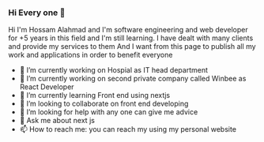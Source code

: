 ### Hi Every one 👋

Hi I'm Hossam Alahmad and I'm software engineering and web developer for +5 years in this field and I'm still learning.
I have dealt with many clients and provide my services to them
And I want from this page to publish all my work and applications in order to benefit everyone

- 🔭 I’m currently working on Hospial as IT head department
- 🔭 I’m currently working on second private company called Winbee as React Developer
- 🌱 I’m currently learning Front end using nextjs
- 👯 I’m looking to collaborate on front end developing
- 🤔 I’m looking for help with any one can give me advice
- 💬 Ask me about next js
- 📫 How to reach me: you can reach my using my personal website


